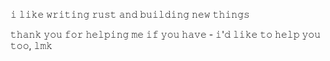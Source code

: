 𝚒 𝚕𝚒𝚔𝚎 𝚠𝚛𝚒𝚝𝚒𝚗𝚐 𝚛𝚞𝚜𝚝 𝚊𝚗𝚍 𝚋𝚞𝚒𝚕𝚍𝚒𝚗𝚐 𝚗𝚎𝚠 𝚝𝚑𝚒𝚗𝚐𝚜

𝚝𝚑𝚊𝚗𝚔 𝚢𝚘𝚞 𝚏𝚘𝚛 𝚑𝚎𝚕𝚙𝚒𝚗𝚐 𝚖𝚎 𝚒𝚏 𝚢𝚘𝚞 𝚑𝚊𝚟𝚎 - 𝚒'𝚍 𝚕𝚒𝚔𝚎 𝚝𝚘 𝚑𝚎𝚕𝚙 𝚢𝚘𝚞 𝚝𝚘𝚘, 𝚕𝚖𝚔
